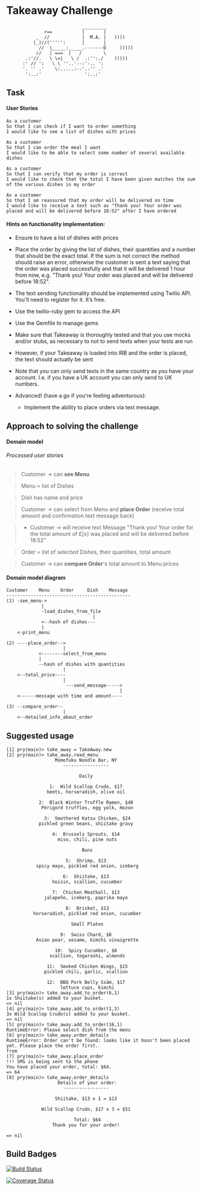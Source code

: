 Takeaway Challenge
==================
```
                            _________
              r==           |       |
           _  //            |  M.A. |   ))))
          |_)//(''''':      |       |
            //  \_____:_____.-------D     )))))
           //   | ===  |   /        \
       .:'//.   \ \=|   \ /  .:'':./    )))))
      :' // ':   \ \ ''..'--:'-.. ':
      '. '' .'    \:.....:--'.-'' .'
       ':..:'                ':..:'

 ```

Task
-----

#### User Stories

```
As a customer
So that I can check if I want to order something
I would like to see a list of dishes with prices

As a customer
So that I can order the meal I want
I would like to be able to select some number of several available dishes

As a customer
So that I can verify that my order is correct
I would like to check that the total I have been given matches the sum of the various dishes in my order

As a customer
So that I am reassured that my order will be delivered on time
I would like to receive a text such as "Thank you! Your order was placed and will be delivered before 18:52" after I have ordered
```

#### Hints on functionality implementation:
  * Ensure to have a list of dishes with prices
  * Place the order by giving the list of dishes, their quantities and a number that should be the exact total. If the sum is not correct the method should raise an error, otherwise the customer is sent a text saying that the order was placed successfully and that it will be delivered 1 hour from now, e.g. "Thank you! Your order was placed and will be delivered before 18:52".
  * The text sending functionality should be implemented using Twilio API. You'll need to register for it. It’s free.
  * Use the twilio-ruby gem to access the API
  * Use the Gemfile to manage gems
  * Make sure that Takeaway is thoroughly tested and that you use mocks and/or stubs, as necessary to not to send texts when your tests are run
  * However, if your Takeaway is loaded into IRB and the order is placed, the text should actually be sent
  * Note that you can only send texts in the same country as you have your account. I.e. if you have a UK account you can only send to UK numbers.

* Advanced! (have a go if you're feeling adventurous):
  * Implement the ability to place orders via text message.

Approach to solving the challenge
-----
#### Domain model

###### Processed user stories

> Customer -> can **see Menu**

> Menu = list of Dishes

> Dish has name and price

> Customer -> can select from Menu and **place Order** (receive total amount and confirmation text message back)

>  - Customer -> will receive text Message "Thank you! Your order for the total amount of £[x] was placed and will be delivered before 18:52"

> Order = list of *selected* Dishes, their quantities, total amount

> Customer -> can **compare Order**'s total amount to Menu prices


#### Domain model diagram

```
Customer    Menu    Order     Dish    Message
----------------------------------------------
(1) -see_menu->
             |
             -load_dishes_from_file
                                |
             <--hash of dishes---            
             |
    <-print_menu

(2) ----place_order-->
                     |
            <--------select_from_menu
            |
            --hash of dishes with quantities
                     |
    <--total_price----
                     |
                      ---send_message----->
                                          |
    <------message with time and amount----

(3) --compare_order--
                     |
    <--detailed_info_about_order              

```


Suggested usage
-----
```
[1] pry(main)> take_away = TakeAway.new
[2] pry(main)> take_away.read_menu
                  Momofuku Noodle Bar, NY
                     -----------------

                           Daily

                1:  Wild Scallop Crudo, $17
               beets, horseradish, olive oil

            2:  Black Winter Truffle Ramen, $48
             Périgord truffles, egg yolk, Hozon

              3:  Smothered Katsu Chicken, $24
            pickled green beans, shiitake gravy

                 4:  Brussels Sprouts, $14
                   miso, chili, pine nuts

                            Buns

                      5:  Shrimp, $13
           spicy mayo, pickled red onion, iceberg

                     6:  Shiitake, $13
                 hoisin, scallion, cucumber

                 7:  Chicken Meatball, $13
              jalapeño, iceberg, paprika mayo

                      8:  Brisket, $13
          horseradish, pickled red onion, cucumber

                        Small Plates

                    9:  Swiss Chard, $8
           Asian pear, sesame, kimchi vinaigrette

                  10:  Spicy Cucumber, $8
                scallion, togarashi, almonds

               11:  Smoked Chicken Wings, $15
              pickled chili, garlic, scallion

               12:  BBQ Pork Belly Ssäm, $17
                    lettuce cups, kimchi
[3] pry(main)> take_away.add_to_order(6,1)
1x Shiitake(s) added to your busket.
=> nil
[4] pry(main)> take_away.add_to_order(1,3)
3x Wild Scallop Crudo(s) added to your busket.
=> nil
[5] pry(main)> take_away.add_to_order(16,1)
RuntimeError: Please select dish from the menu
[6] pry(main)> take_away.order_details
RuntimeError: Order can't be found: looks like it hasn't been placed yet. Please place the order first.
from
[7] pry(main)> take_away.place_order
!!! SMS is being sent to the phone
You have placed your order, total: $64.
=> 64
[8] pry(main)> take_away.order_details
                   Details of your order:
                     -----------------

                  Shiitake, $13 x 1 = $13

             Wild Scallop Crudo, $17 x 3 = $51

                         Total: $64
                 Thank you for your order!

=> nil
```

Build Badges
------------------

[![Build Status](https://travis-ci.org/kateloschinina/takeaway-challenge.svg?branch=master)](https://travis-ci.org/kateloschinina/takeaway-challenge.svg?branch=master)

[![Coverage Status](https://coveralls.io/repos/github/kateloschinina/takeaway-challenge/badge.svg?branch=master)](https://coveralls.io/github/kateloschinina/takeaway-challenge?branch=master)
